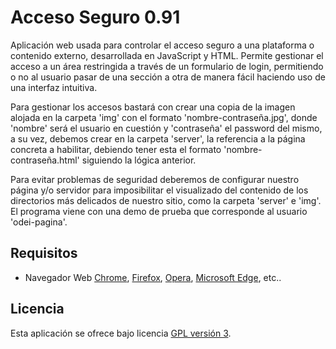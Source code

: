 Acceso Seguro 0.91
================================

Aplicación web usada para controlar el acceso seguro a una plataforma o contenido externo, desarrollada 
en JavaScript y HTML. Permite gestionar el acceso a un área restringida a través de un formulario de login, 
permitiendo o no al usuario pasar de una sección a otra de manera fácil haciendo uso de una interfaz intuitiva.

Para gestionar los accesos bastará con crear una copia de la imagen alojada en la carpeta 'img' con el formato
'nombre-contraseña.jpg', donde 'nombre' será el usuario en cuestión y 'contraseña' el password del mismo,
a su vez, debemos crear en la carpeta 'server', la referencia a la página concreta a habilitar, debiendo tener 
esta el formato 'nombre-contraseña.html' siguiendo la lógica anterior.

Para evitar problemas de seguridad deberemos de configurar nuestro página y/o servidor para imposibilitar el visualizado
del contenido de los directorios más delicados de nuestro sitio, como la carpeta 'server' e 'img'. El programa viene con 
una demo de prueba que corresponde al usuario 'odei-pagina'.

## Requisitos
- Navegador Web [Chrome], [Firefox], [Opera], [Microsoft Edge], etc..

## Licencia
Esta aplicación se ofrece bajo licencia [GPL versión 3].

[Chrome]: https://www.google.es/chrome/browser/desktop/index.html
[Firefox]: https://www.mozilla.org/es-ES/firefox/new/
[Opera]: http://www.opera.com/es
[Microsoft Edge]: https://www.microsoft.com/es-es/windows/microsoft-edge
[GPL versión 3]: https://www.gnu.org/licenses/gpl-3.0.en.html
